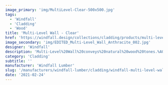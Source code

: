 ```yaml
---
image_primary: 'img/MultiLevel-Clear-500x500.jpg'
tags:
  - 'Windfall'
  - 'Cladding'
  - 'Wood'
title: 'Multi-Level Wall - Clear'
href: 'https://windfall.design/collections/cladding/products/multi-level-wall?variant=16974222081'
image_secondary: 'img/EDITED_Multi-Level_Wall_Anthracite_002.jpg'
designer: 'Windfall'
description: 'Multi-Level%20Wall%20conveys%20natural%20wood%20tones.%A0The%20cladding%20is%20made%20from%20reclaimed%20Douglas%20fir%20solid%20and%20glue%20laminated%20beams%20from%20deconstructed%20industrial%2C%20agricultural%2C%20and%20residential%20buildings%20in%20the%20Pacific%20NW.%A0Multi-level%20wall%A0has%20rounded%20edges%20and%20tongue%20and%20groove%20sides%20with%20for%20easy%20installation.%2025%25%20of%A0the%20boards%20have%A0a%20skip-sawn%20face.%A0Some%20reclaimed%20marks%20may%20be%20evident%20including%20nail%20holes%2C%20staining%2C%20and%20finger%20joints.%A0Available%20in%20smooth%20or%20textured%20face%20and%20in%208%20standard%20finishes.%20Dimensions%3A%201/2%22%2C%205/8%22%20and%203/4%22%20thick%20x%203%201/2%22%20wide%20in%20random%20lengths%20of%202%27%20to%206%27.%20%A0%0A%0A%A0'
category: 'Cladding'
subtitle: ''
manufacturer: 'Windfall Lumber'
slug: '/manufacturers/windfall-lumber/cladding/windfall-multi-level-wall-clear'
date: '2021-02-24'
---
```


